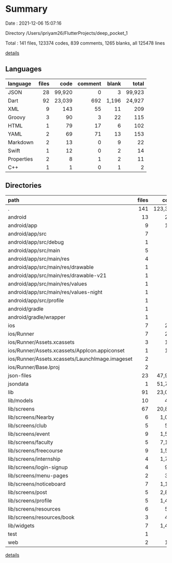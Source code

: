 # Summary

Date : 2021-12-06 15:07:16

Directory /Users/ipriyam26/FlutterProjects/deep_pocket_1

Total : 141 files,  123374 codes, 839 comments, 1265 blanks, all 125478 lines

[details](details.md)

## Languages
| language | files | code | comment | blank | total |
| :--- | ---: | ---: | ---: | ---: | ---: |
| JSON | 28 | 99,920 | 0 | 3 | 99,923 |
| Dart | 92 | 23,039 | 692 | 1,196 | 24,927 |
| XML | 9 | 143 | 55 | 11 | 209 |
| Groovy | 3 | 90 | 3 | 22 | 115 |
| HTML | 1 | 79 | 17 | 6 | 102 |
| YAML | 2 | 69 | 71 | 13 | 153 |
| Markdown | 2 | 13 | 0 | 9 | 22 |
| Swift | 1 | 12 | 0 | 2 | 14 |
| Properties | 2 | 8 | 1 | 2 | 11 |
| C++ | 1 | 1 | 0 | 1 | 2 |

## Directories
| path | files | code | comment | blank | total |
| :--- | ---: | ---: | ---: | ---: | ---: |
| . | 141 | 123,374 | 839 | 1,265 | 125,478 |
| android | 13 | 234 | 57 | 33 | 324 |
| android/app | 9 | 192 | 56 | 22 | 270 |
| android/app/src | 7 | 82 | 53 | 9 | 144 |
| android/app/src/debug | 1 | 4 | 3 | 1 | 8 |
| android/app/src/main | 5 | 74 | 47 | 7 | 128 |
| android/app/src/main/res | 4 | 26 | 32 | 6 | 64 |
| android/app/src/main/res/drawable | 1 | 4 | 7 | 2 | 13 |
| android/app/src/main/res/drawable-v21 | 1 | 4 | 7 | 2 | 13 |
| android/app/src/main/res/values | 1 | 9 | 9 | 1 | 19 |
| android/app/src/main/res/values-night | 1 | 9 | 9 | 1 | 19 |
| android/app/src/profile | 1 | 4 | 3 | 1 | 8 |
| android/gradle | 1 | 5 | 1 | 1 | 7 |
| android/gradle/wrapper | 1 | 5 | 1 | 1 | 7 |
| ios | 7 | 222 | 2 | 9 | 233 |
| ios/Runner | 7 | 222 | 2 | 9 | 233 |
| ios/Runner/Assets.xcassets | 3 | 148 | 0 | 4 | 152 |
| ios/Runner/Assets.xcassets/AppIcon.appiconset | 1 | 122 | 0 | 1 | 123 |
| ios/Runner/Assets.xcassets/LaunchImage.imageset | 2 | 26 | 0 | 3 | 29 |
| ios/Runner/Base.lproj | 2 | 61 | 2 | 2 | 65 |
| json-files | 23 | 47,924 | 0 | 0 | 47,924 |
| jsondata | 1 | 51,762 | 0 | 0 | 51,762 |
| lib | 91 | 23,025 | 682 | 1,189 | 24,896 |
| lib/models | 10 | 434 | 50 | 70 | 554 |
| lib/screens | 67 | 20,845 | 518 | 988 | 22,351 |
| lib/screens/Nearby | 6 | 1,072 | 10 | 52 | 1,134 |
| lib/screens/club | 5 | 533 | 20 | 39 | 592 |
| lib/screens/event | 9 | 1,573 | 62 | 133 | 1,768 |
| lib/screens/faculty | 5 | 7,138 | 27 | 54 | 7,219 |
| lib/screens/freecourse | 9 | 1,548 | 39 | 118 | 1,705 |
| lib/screens/internship | 4 | 1,732 | 71 | 96 | 1,899 |
| lib/screens/login-signup | 4 | 911 | 69 | 80 | 1,060 |
| lib/screens/menu-pages | 2 | 309 | 11 | 24 | 344 |
| lib/screens/noticeboard | 7 | 1,163 | 45 | 92 | 1,300 |
| lib/screens/post | 5 | 2,892 | 70 | 160 | 3,122 |
| lib/screens/profile | 5 | 1,454 | 51 | 91 | 1,596 |
| lib/screens/resources | 6 | 520 | 43 | 49 | 612 |
| lib/screens/resources/book | 3 | 424 | 35 | 29 | 488 |
| lib/widgets | 7 | 1,494 | 33 | 81 | 1,608 |
| test | 1 | 14 | 10 | 7 | 31 |
| web | 2 | 114 | 17 | 7 | 138 |

[details](details.md)